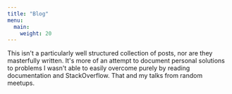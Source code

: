 ```yaml
---
title: "Blog"
menu:
  main:
    weight: 20
---
```


This isn't a particularly well structured collection of posts, nor are they
masterfully written. It's more of an attempt to document personal solutions to
problems I wasn't able to easily overcome purely by reading documentation and
StackOverflow. That and my talks from random meetups.
